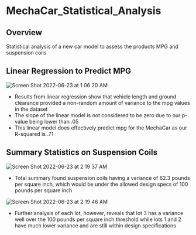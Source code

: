 # MechaCar_Statistical_Analysis

## Overview
Statistical analysis of a new car model to assess the products MPG and suspension coils

## Linear Regression to Predict MPG
![Screen Shot 2022-06-23 at 1 06 20 AM](https://user-images.githubusercontent.com/96406929/175249413-6630a22d-c248-4766-9851-c632d9198114.png)
* Results from linear regression show that vehicle length and ground clearance provided a non-random amount of variance to the mpg values in the dataset
* The slope of the linear model is not considered to be zero due to our p-value being lower than .05
* This linear model does effectively predict mpg for the MechaCar  as our R-squared is .71

## Summary Statistics on Suspension Coils
![Screen Shot 2022-06-23 at 2 19 37 AM](https://user-images.githubusercontent.com/96406929/175264838-d75813a3-c232-4d4e-a54a-0e8c96b16831.png)
* Total summary found suspension coils having a variance of 62.3 pounds per square inch, which would be under the allowed design specs of 100 pounds per square inch

![Screen Shot 2022-06-23 at 2 19 46 AM](https://user-images.githubusercontent.com/96406929/175265968-b7178068-e285-454e-9275-01ac78364cb0.png)
* Further analysis of each lot, however, reveals that lot 3 has a variance well over the 100 pounds per square inch threshold while lots 1 and 2 have much lower variance and are still within design specifications 


